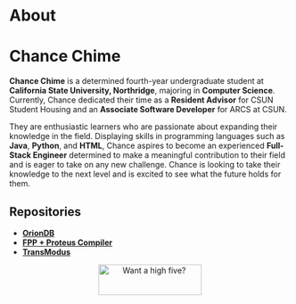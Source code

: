 # About
# Chance Chime

**Chance Chime** is a determined fourth-year undergraduate student at **California State University, Northridge**, majoring in **Computer Science**. Currently, Chance dedicated their time as a **Resident Advisor** for CSUN Student Housing and an **Associate Software Developer** for ARCS at CSUN.

They are enthusiastic learners who are passionate about expanding their knowledge in the field. Displaying skills in programming languages such as **Java**, **Python**, and **HTML**, Chance aspires to become an experienced **Full-Stack Engineer** determined to make a meaningful contribution to their field and is eager to take on any new challenge. Chance is looking to take their knowledge to the next level and is excited to see what the future holds for them.

## Repositories

- [**OrionDB**](https://github.com/chancechime/OrionDB)
- [**FPP + Proteus Compiler**](https://github.com/AlbertoSantana0/ProteusFPP)
- [**TransModus**](https://github.com/TheRealEngineers/TransModus)

<div align="center">
<a href="https://www.buymeacoffee.com/chancechime"><img src="https://cdn.buymeacoffee.com/buttons/v2/default-yellow.png" height="55px" width="185px" alt="Want a high five?"></a>
</div>

